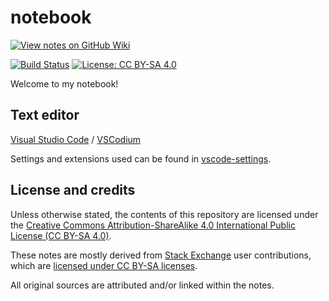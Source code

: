 # notebook

[![View notes on GitHub Wiki](https://img.shields.io/badge/-View%20on%20GitHub%20Wiki-seagreen?style=for-the-badge&logo=github&labelColor=black&logoColor=white)](https://github.com/nmstreethran/notebook/wiki)

[![Build Status](https://travis-ci.org/nmstreethran/notebook.svg?branch=master)](https://travis-ci.org/nmstreethran/notebook)
[![License: CC BY-SA 4.0](https://img.shields.io/badge/license-CC%20BY--SA%204.0-blue?labelColor=darkslategray)](https://creativecommons.org/licenses/by-sa/4.0/)

Welcome to my notebook!

## Text editor

[Visual Studio Code](https://code.visualstudio.com/) / [VSCodium](https://vscodium.com/)

Settings and extensions used can be found in [vscode-settings](vscode-settings/).

## License and credits

Unless otherwise stated, the contents of this repository are licensed under the [Creative Commons Attribution-ShareAlike 4.0 International Public License (CC BY-SA 4.0)](https://creativecommons.org/licenses/by-sa/4.0/).

These notes are mostly derived from [Stack Exchange](https://stackexchange.com/) user contributions, which are [licensed under CC BY-SA licenses](https://stackoverflow.com/help/licensing).

All original sources are attributed and/or linked within the notes.
